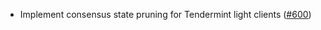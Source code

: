 - Implement consensus state pruning for Tendermint light clients ([#600](https://github.com/cosmos/ibc-rs/issues/600))
